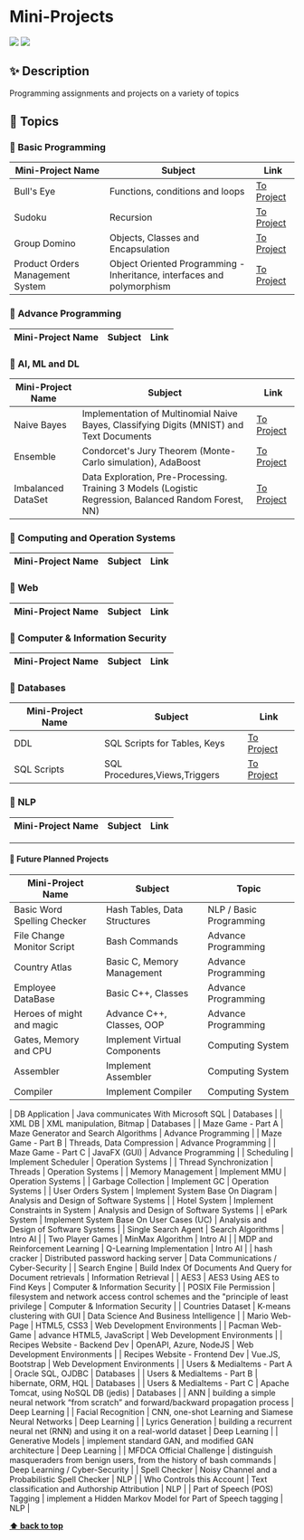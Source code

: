 # Mini-Projects
![](https://img.shields.io/badge/version-0.0.2-blueviolet)  ![](https://img.shields.io/apm/l/atomic-design-ui.svg?) 
## ✨ Description
Programming assignments and projects on a variety of topics

## 📌 Topics
### 📂 Basic Programming
| Mini-Project Name | Subject | Link |
| ---------------- | -------- | ---- |
| Bull's Eye | Functions, conditions and loops | [To Project](https://github.com/attiasas/Mini-Projects/tree/master/src/Basic_Programming/Bulls_Eye)
| Sudoku | Recursion | [To Project](https://github.com/attiasas/Mini-Projects/tree/master/src/Basic_Programming/Suduko) |
| Group Domino | Objects, Classes and Encapsulation | [To Project](https://github.com/attiasas/Mini-Projects/tree/master/src/Basic_Programming/Domino) |
| Product Orders Management System | Object Oriented Programming - Inheritance, interfaces and polymorphism | [To Project](https://github.com/attiasas/Mini-Projects/tree/master/src/Basic_Programming/Product_Orders_Management_System) |

### 📂 Advance Programming
| Mini-Project Name | Subject | Link |
| ---------------- | -------- | ----- |

### 📂 AI, ML and DL
| Mini-Project Name | Subject | Link |
| ---------------- | -------- | ----- |
| Naive Bayes | Implementation of Multinomial Naive Bayes, Classifying Digits (MNIST) and Text Documents | [To Project](https://github.com/attiasas/Mini-Projects/tree/master/src/AI_ML_DL/Naive_Bayes) |
| Ensemble | Condorcet's Jury Theorem (Monte-Carlo simulation), AdaBoost | [To Project](https://github.com/attiasas/Mini-Projects/tree/master/src/AI_ML_DL/Ensemble) |
| Imbalanced DataSet | Data Exploration, Pre-Processing. Training 3 Models (Logistic Regression, Balanced Random Forest, NN) | [To Project](https://github.com/attiasas/Mini-Projects/tree/master/src/AI_ML_DL/Imbalanced_DataSet) |

### 📂 Computing and Operation Systems
| Mini-Project Name | Subject | Link |
| ---------------- | -------- | ----- |

### 📂 Web
| Mini-Project Name | Subject | Link |
| ---------------- | -------- | ----- |

### 📂 Computer & Information Security
| Mini-Project Name | Subject | Link |
| ---------------- | -------- | ----- |

### 📂 Databases
| Mini-Project Name | Subject | Link |
| ---------------- | -------- | ----- |
| DDL | SQL Scripts for Tables, Keys | [To Project](https://github.com/attiasas/Mini-Projects/tree/master/src/Databases/DDL) |
| SQL Scripts | SQL Procedures,Views,Triggers  | [To Project](https://github.com/attiasas/Mini-Projects/tree/master/src/Databases/SQL_Scripts) |

### 📂 NLP
| Mini-Project Name | Subject | Link |
| ---------------- | -------- | ----- |

---

#### 📌 Future Planned Projects
| Mini-Project Name | Subject | Topic |
| ---------------- | -------- | ----- |
| Basic Word Spelling Checker | Hash Tables, Data Structures |  NLP / Basic Programming |
| File Change Monitor Script | Bash Commands | Advance Programming |
| Country Atlas | Basic C, Memory Management | Advance Programming |
| Employee DataBase | Basic C++, Classes | Advance Programming |
| Heroes of might and magic | Advance C++, Classes, OOP | Advance Programming |
| Gates, Memory and CPU | Implement Virtual Components | Computing System |
| Assembler | Implement Assembler | Computing System |
| Compiler | Implement Compiler | Computing System |


| DB Application | Java communicates With Microsoft SQL | Databases |
| XML DB | XML manipulation, Bitmap | Databases |
| Maze Game - Part A | Maze Generator and Search Algorithms | Advance Programming |
| Maze Game - Part B | Threads, Data Compression | Advance Programming |
| Maze Game - Part C | JavaFX (GUI) | Advance Programming |
| Scheduling | Implement Scheduler | Operation Systems |
| Thread Synchronization | Threads | Operation Systems |
| Memory Management | Implement MMU | Operation Systems |
| Garbage Collection | Implement GC | Operation Systems |
| User Orders System | Implement System Base On Diagram | Analysis and Design of Software Systems |
| Hotel System | Implement Constraints in System | Analysis and Design of Software Systems |
| ePark System | Implement System Base On User Cases (UC) | Analysis and Design of Software Systems |
| Single Search Agent | Search Algorithms | Intro AI |
| Two Player Games | MinMax Algorithm | Intro AI |
| MDP and Reinforcement Learning | Q-Learning Implementation | Intro AI |
| hash cracker | Distributed password hacking server | Data Communications / Cyber-Security |
| Search Engine | Build Index Of Documents And Query for Document retrievals | Information Retrieval |
| AES3 | AES3 Using AES to Find Keys | Computer & Information Security |
| POSIX File Permission | filesystem and network access control schemes and the "principle of least privilege | Computer & Information Security |
| Countries Dataset | K-means clustering with GUI | Data Science And Business Intelligence |
| Mario Web-Page | HTML5, CSS3 | Web Development Environments |
| Pacman Web-Game | advance HTML5, JavaScript | Web Development Environments |
| Recipes Website - Backend Dev | OpenAPI, Azure, NodeJS | Web Development Environments |
| Recipes Website - Frontend Dev | Vue.JS, Bootstrap | Web Development Environments |
| Users & MediaItems - Part A | Oracle SQL, OJDBC | Databases |
| Users & MediaItems - Part B | hibernate, ORM, HQL | Databases |
| Users & MediaItems - Part C | Apache Tomcat, using NoSQL DB (jedis) | Databases |
| ANN | building a simple neural network “from scratch” and forward/backward propagation process | Deep Learning |
| Facial Recognition | CNN, one-shot Learning and Siamese Neural Networks | Deep Learning |
| Lyrics Generation | building a recurrent neural net (RNN) and using it on a real-world dataset | Deep Learning |
| Generative Models | implement standard GAN, and modified GAN architecture | Deep Learning |
| MFDCA Official Challenge | distinguish masqueraders from benign users, from the history of bash commands | Deep Learning / Cyber-Security |
| Spell Checker | Noisy Channel and a Probabilistic Spell Checker | NLP |
| Who Controls this Account | Text classification and Authorship Attribution | NLP |
| Part of Speech (POS) Tagging | implement a Hidden Markov Model for Part of Speech tagging | NLP |




**[⬆ back to top](#-description)**